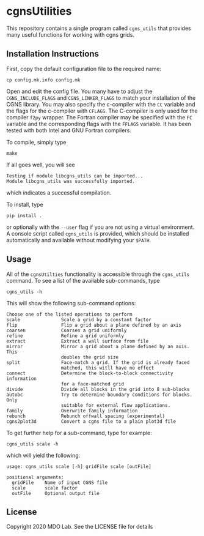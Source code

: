 # cgnsUtilities

This repository contains a single program called `cgns_utils` that
provides many useful functions for working with cgns grids. 

## Installation Instructions

First, copy the default configuration file to the required name:
  
    cp config.mk.info config.mk

Open and edit the config file.
You many have to adjust the `CGNS_INCLUDE_FLAGS` and `CGNS_LINKER_FLAGS` to match your installation of the CGNS library.
You may also specify the c-compiler with the `CC` variable and the flags for the c-compiler with `CFLAGS`.
The C-compiler is only used for the compiler `f2py` wrapper.
The Fortran compiler may be specified with the `FC` variable and the corresponding flags with the `FFLAGS` variable.
It has been tested with both Intel and GNU Fortran compilers. 

To compile, simply type

    make 

If all goes well, you will see

    Testing if module libcgns_utils can be imported...
    Module libcgns_utils was successfully imported.

which indicates a successful compilation. 

To install, type

    pip install .

or optionally with the `--user` flag if you are not using a virtual environment.
A console script called `cgns_utils` is provided, which should be installed automatically and available without modifying your `$PATH`.

## Usage

All of the `cgnsUtilties` functionality is accessible through the `cgns_utils` command.
To see a list of the available sub-commands, type

    cgns_utils -h

This will show the following sub-command options:

    Choose one of the listed operations to perform
    scale               Scale a grid by a constant factor
    flip                Flip a grid about a plane defined by an axis
    coarsen             Coarsen a grid uniformly
    refine              Refine a grid uniformly
    extract             Extract a wall surface from file
    mirror              Mirror a grid about a plane defined by an axis. This
                        doubles the grid size
    split               Face-match a grid. If the grid is already faced
                        matched, this witll have no effect
    connect             Determine the block-to-block connectivity information
                        for a face-matched grid
    divide              Divide all blocks in the grid into 8 sub-blocks
    autobc              Try to determine boundary conditions for blocks. Only
                        suitable for external flow applications.
    family              Overwrite family information
    rebunch             Rebunch offwall spacing (experimental)
    cgns2plot3d         Convert a cgns file to a plain plot3d file


To get further help for a sub-command, type for example:

    cgns_utils scale -h

which will yield the following:

    usage: cgns_utils scale [-h] gridFile scale [outFile]

    positional arguments:
      gridFile    Name of input CGNS file
      scale       scale factor
      outFile     Optional output file


## License

Copyright 2020 MDO Lab. See the LICENSE file for details

